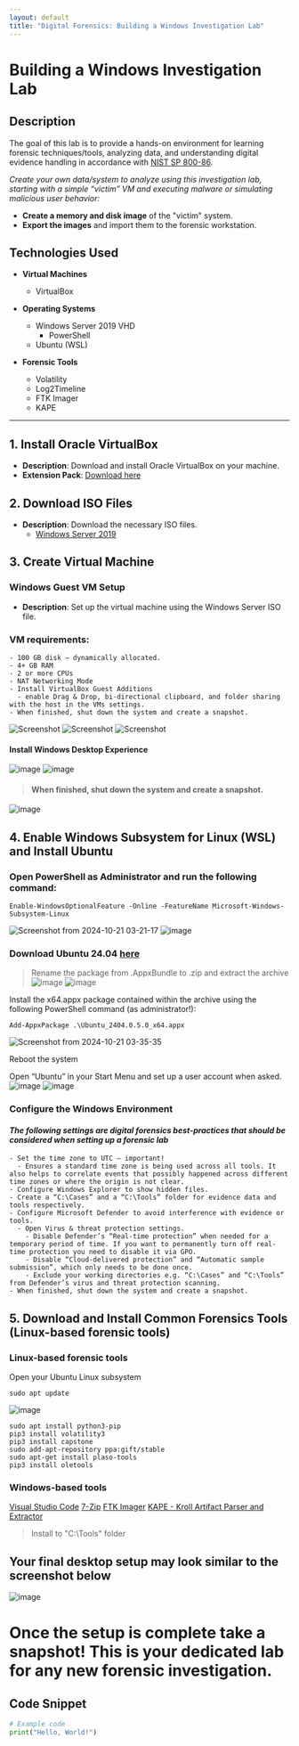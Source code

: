 ```yaml
---
layout: default
title: "Digital Forensics: Building a Windows Investigation Lab"
---
```


# Building a Windows Investigation Lab

## Description
The goal of this lab is to provide a hands-on environment for learning forensic techniques/tools, analyzing data, and understanding digital evidence handling in accordance with [NIST SP 800-86](https://nvlpubs.nist.gov/nistpubs/legacy/sp/nistspecialpublication800-86.pdf).

_Create your own data/system to analyze using this investigation lab, starting with a simple “victim” VM and executing malware or simulating malicious user behavior:_
  - **Create a memory and disk image** of the "victim" system.
  - **Export the images** and import them to the forensic workstation.

## Technologies Used
- **Virtual Machines**
  - VirtualBox

- **Operating Systems**
  - Windows Server 2019 VHD
    - PowerShell
  - Ubuntu (WSL)
 
- **Forensic Tools**
  - Volatility
  - Log2Timeline
  - FTK Imager
  - KAPE

 * * *
## 1. Install Oracle VirtualBox
- **Description**: Download and install Oracle VirtualBox on your machine.
- **Extension Pack**: [Download here](https://www.virtualbox.org/)

## 2. Download ISO Files
- **Description**: Download the necessary ISO files.
  - [Windows Server 2019](https://www.microsoft.com/en-us/evalcenter/evaluate-windows-server-2019)

## 3. Create Virtual Machine

### Windows Guest VM Setup
- **Description**: Set up the virtual machine using the Windows Server ISO file.

### VM requirements:
    - 100 GB disk – dynamically allocated.
    - 4+ GB RAM
    - 2 or more CPUs
    - NAT Networking Mode
    - Install VirtualBox Guest Additions
      - enable Drag & Drop, bi-directional clipboard, and folder sharing with the host in the VMs settings.
    - When finished, shut down the system and create a snapshot.
![Screenshot](https://github.com/melv618/melv618.github.io/blob/main/blogposts/images/windowsforensicslab/Screenshot%20from%202024-10-21%2002-54-06.png?raw=true)
![Screenshot](https://github.com/melv618/melv618.github.io/blob/main/blogposts/images/windowsforensicslab/Screenshot%20from%202024-10-21%2002-54-13.png?raw=true)
![Screenshot](https://github.com/melv618/melv618.github.io/blob/main/blogposts/images/windowsforensicslab/Screenshot%20from%202024-10-21%2002-54-58.png?raw=true)
  #### Install Windows Desktop Experience
  ![image](https://github.com/user-attachments/assets/862ff522-6c76-448e-b6b8-2e415740dd61)
  ![image](https://github.com/user-attachments/assets/a918d5a1-95e2-4e86-a5ac-6fc8b9f9e6d7)

  > #### When finished, shut down the system and create a snapshot.
  ![image](https://github.com/user-attachments/assets/40f7340f-e534-4e78-a7be-e057d1bfc897)

## 4. Enable Windows Subsystem for Linux (WSL) and Install Ubuntu

### Open PowerShell as Administrator and run the following command:
```
Enable-WindowsOptionalFeature -Online -FeatureName Microsoft-Windows-Subsystem-Linux
```
![Screenshot from 2024-10-21 03-21-17](https://github.com/user-attachments/assets/a50aeb40-04a9-4a1e-842a-ef87e92fa12a)
![image](https://github.com/user-attachments/assets/85ec60b5-cffc-4d70-809b-f938bdad2218)

### Download Ubuntu 24.04 [here](https://wslstorestorage.blob.core.windows.net/wslblob/Ubuntu2404-240425.AppxBundle)
  > Rename the package from .AppxBundle to .zip and extract the archive
  ![image](https://github.com/user-attachments/assets/6969678d-0e40-42c6-a61c-2114fbc7a58e) 
  ![image](https://github.com/user-attachments/assets/230af256-097b-453d-8dd2-dc010c4eb12b)

  Install the x64.appx package contained within the archive using the following PowerShell command (as administrator!):
  ```
  Add-AppxPackage .\Ubuntu_2404.0.5.0_x64.appx
  ```
 ![Screenshot from 2024-10-21 03-35-35](https://github.com/user-attachments/assets/e2b77f4f-89ee-4d82-8d03-347f9790208f)

  Reboot the system
  
  Open “Ubuntu” in your Start Menu and set up a user account when asked.
  ![image](https://github.com/user-attachments/assets/95c079a1-3873-4272-9710-4ea7b4c90ee1)
  ![image](https://github.com/user-attachments/assets/6ca44890-1ebc-403c-ae6f-ca1d0946a18a)

### Configure the Windows Environment
#### *The following settings are digital forensics best-practices that should be considered when setting up a forensic lab*
    - Set the time zone to UTC – important! 
      - Ensures a standard time zone is being used across all tools. It also helps to correlate events that possibly happened across different time zones or where the origin is not clear. 
    - Configure Windows Explorer to show hidden files.
    - Create a “C:\Cases” and a “C:\Tools” folder for evidence data and tools respectively.
    - Configure Microsoft Defender to avoid interference with evidence or tools. 
      - Open Virus & threat protection settings.
        - Disable Defender’s “Real-time protection” when needed for a temporary period of time. If you want to permanently turn off real-time protection you need to disable it via GPO.
        - Disable “Cloud-delivered protection” and “Automatic sample submission”, which only needs to be done once.
        - Exclude your working directories e.g. “C:\Cases” and “C:\Tools” from Defender’s virus and threat protection scanning.
    - When finished, shut down the system and create a snapshot.

## 5. Download and Install Common Forensics Tools (Linux-based forensic tools)

### Linux-based forensic tools
  Open your Ubuntu Linux subsystem
```
sudo apt update
```
  ![image](https://github.com/user-attachments/assets/8c8f5623-d44a-4bff-bb85-50120cf6ae36)
```
sudo apt install python3-pip
pip3 install volatility3
pip3 install capstone
sudo add-apt-repository ppa:gift/stable
sudo apt-get install plaso-tools
pip3 install oletools
```
### Windows-based tools
[Visual Studio Code](https://code.visualstudio.com/download)
[7-Zip](https://www.7-zip.org/download.html)
[FTK Imager](https://accessdata.com/product-download/ftk-imager-version-4-5)
[KAPE - Kroll Artifact Parser and Extractor](https://www.kroll.com/en/services/cyber-risk/incident-response-litigation-support/kroll-artifact-parser-extractor-kape)
> Install to "C:\Tools" folder

## Your final desktop setup may look similar to the screenshot below
![image](https://github.com/user-attachments/assets/e363e1a1-77b7-490a-a4f5-672c5523a522)


# Once the setup is complete take a snapshot! This is your dedicated lab for any new forensic investigation.

## Code Snippet
```python
# Example code
print("Hello, World!")
```
